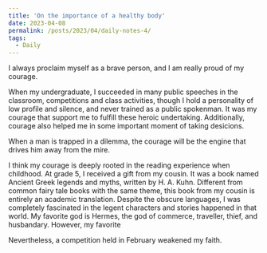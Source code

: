 ```yaml
---
title: 'On the importance of a healthy body'
date: 2023-04-08
permalink: /posts/2023/04/daily-notes-4/
tags:
  - Daily
---
```


I always proclaim myself as a brave person, and I am really proud of my courage. 

When my undergraduate, I succeeded in many public speeches in the classroom, competitions and 
class activities, though I hold a personality of low profile and silence, and never trained as a public spokenman.
It was my courage that support me to fulfill these heroic undertaking. Additionally, courage also helped me in some important moment of taking desicions. 

When a man is trapped in a dilemma, the courage will be the engine that drives him away from the mire. 

I think my courage is deeply rooted in the reading experience when childhood. At grade 5, I received a gift 
from my cousin. It was a book named Ancient Greek legends and myths, written by H. A. Kuhn. Different from common 
fairy tale books with the same theme, this book from my cousin is entirely an academic translation. Despite the obscure 
languages, I was completely fascinated in the legent characters and stories happened in that world. My favorite god is Hermes, the god of commerce, traveller, thief, and husbandary. 
However, my favorite 

 

Nevertheless, a competition held in February weakened my faith.